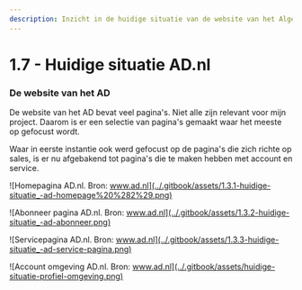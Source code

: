 ```yaml
---
description: Inzicht in de huidige situatie van de website van het Algemeen Dagblad.
---
```


# 1.7 - Huidige situatie AD.nl

### De website van het AD

De website van het AD bevat veel pagina's. Niet alle zijn relevant voor mijn project. Daarom is er een selectie van pagina's gemaakt waar het meeste op gefocust wordt. 

Waar in eerste instantie ook werd gefocust op de pagina's die zich richte op sales, is er nu afgebakend tot pagina's die te maken hebben met account en service.

![Homepagina AD.nl. Bron: www.ad.nl](../.gitbook/assets/1.3.1-huidige-situatie_-ad-homepage%20%282%29.png)

![Abonneer pagina AD.nl. Bron: www.ad.nl](../.gitbook/assets/1.3.2-huidige-situatie_-ad-abonneer.png)

![Servicepagina AD.nl. Bron: www.ad.nl](../.gitbook/assets/1.3.3-huidige-situatie_-ad-service-pagina.png)

![Account omgeving AD.nl. Bron: www.ad.nl](../.gitbook/assets/huidige-situatie-profiel-omgeving.png)

